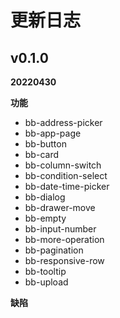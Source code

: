 # 更新日志


## v0.1.0

**20220430**

  **功能**
  * bb-address-picker
  * bb-app-page
  * bb-button
  * bb-card
  * bb-column-switch
  * bb-condition-select
  * bb-date-time-picker
  * bb-dialog
  * bb-drawer-move
  * bb-empty
  * bb-input-number
  * bb-more-operation
  * bb-pagination
  * bb-responsive-row
  * bb-tooltip
  * bb-upload

  **缺陷**

